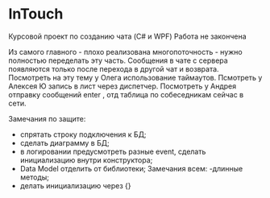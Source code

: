 # InTouch
Курсовой проект по созданию чата (C# и WPF)
Работа не закончена

Из самого главного - плохо реализована многопоточность - нужно полностью переделать эту часть. 
Сообщения в чате с сервера появляются только после перехода в другой чат и возврата.
Посмотреть на эту тему у Олега использование таймаутов.
Псмотреть у Алексея Ю запись в лист через диспетчер.
Посмотреть у Андрея отправку сообщений enter , отд таблица по собеседникам сейчас в сети.

Замечания по защите:
- спрятать строку подключения к БД;
- сделать диаграмму в БД;
- в логировании предусмотреть разные event, сделать инициализацию внутри конструктора;
- Data Model отделить от библиотеки;
Замечания всем: 
-длинные методы;
- делать инициализацию через {}
